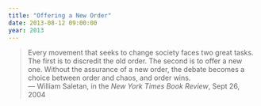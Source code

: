 ```yaml
---
title: "Offering a New Order"
date: 2013-08-12 09:00:00
year: 2013
---
```

<blockquote>
Every movement that seeks to change society faces two great tasks.  The first is to discredit the old order.  The second is to offer a new one.  Without the assurance of a new order, the debate becomes a choice between order and chaos, and order wins.
<br/>
&mdash; William Saletan, in the <em>New York Times Book Review</em>, Sept 26, 2004
</blockquote>
